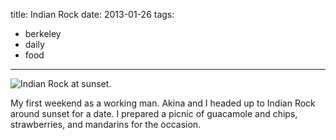 title: Indian Rock
date: 2013-01-26
tags:
- berkeley
- daily
- food
---

![Indian Rock at sunset.](https://dl.dropbox.com/u/4291520/journal-images/indian-rock.jpg)

 My first weekend as a working man. Akina and I headed up to Indian Rock around sunset for a date. I prepared a picnic of guacamole and chips, strawberries, and mandarins for the occasion.

